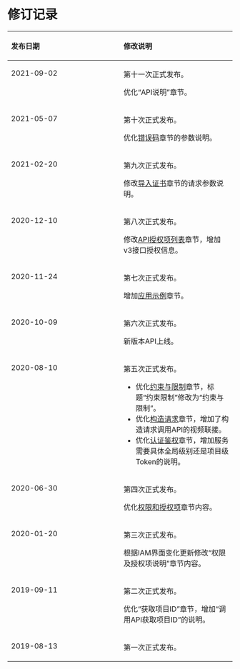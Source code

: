 # 修订记录<a name="scm_02_0038"></a>

<a name="table133727364144"></a>
<table><thead align="left"><tr id="row113721936111412"><th class="cellrowborder" valign="top" width="50%" id="mcps1.1.3.1.1"><p id="zh-cn_topic_0172241627_p57265680172655"><a name="zh-cn_topic_0172241627_p57265680172655"></a><a name="zh-cn_topic_0172241627_p57265680172655"></a><strong id="zh-cn_topic_0172241627_b4112154311711"><a name="zh-cn_topic_0172241627_b4112154311711"></a><a name="zh-cn_topic_0172241627_b4112154311711"></a>发布日期</strong></p>
</th>
<th class="cellrowborder" valign="top" width="50%" id="mcps1.1.3.1.2"><p id="zh-cn_topic_0172241627_p4967643172655"><a name="zh-cn_topic_0172241627_p4967643172655"></a><a name="zh-cn_topic_0172241627_p4967643172655"></a><strong id="zh-cn_topic_0172241627_b1011215431170"><a name="zh-cn_topic_0172241627_b1011215431170"></a><a name="zh-cn_topic_0172241627_b1011215431170"></a>修改说明</strong></p>
</th>
</tr>
</thead>
<tbody><tr id="row5150111312196"><td class="cellrowborder" valign="top" width="50%" headers="mcps1.1.3.1.1 "><p id="p615111136191"><a name="p615111136191"></a><a name="p615111136191"></a>2021-09-02</p>
</td>
<td class="cellrowborder" valign="top" width="50%" headers="mcps1.1.3.1.2 "><p id="p71511138195"><a name="p71511138195"></a><a name="p71511138195"></a>第十一次正式发布。</p>
<p id="p20395103961918"><a name="p20395103961918"></a><a name="p20395103961918"></a>优化<span class="filepath" id="filepath2019816123204"><a name="filepath2019816123204"></a><a name="filepath2019816123204"></a>“API说明”</span>章节。</p>
</td>
</tr>
<tr id="row1583817341178"><td class="cellrowborder" valign="top" width="50%" headers="mcps1.1.3.1.1 "><p id="p6350114161917"><a name="p6350114161917"></a><a name="p6350114161917"></a>2021-05-07</p>
</td>
<td class="cellrowborder" valign="top" width="50%" headers="mcps1.1.3.1.2 "><p id="p635018146196"><a name="p635018146196"></a><a name="p635018146196"></a>第十次正式发布。</p>
<p id="p3350171401918"><a name="p3350171401918"></a><a name="p3350171401918"></a>优化<a href="错误码.md">错误码</a>章节的参数说明。</p>
</td>
</tr>
<tr id="row6113163445716"><td class="cellrowborder" valign="top" width="50%" headers="mcps1.1.3.1.1 "><p id="p1640713404578"><a name="p1640713404578"></a><a name="p1640713404578"></a>2021-02-20</p>
</td>
<td class="cellrowborder" valign="top" width="50%" headers="mcps1.1.3.1.2 "><p id="p84081540135717"><a name="p84081540135717"></a><a name="p84081540135717"></a>第九次正式发布。</p>
<p id="p184081740115712"><a name="p184081740115712"></a><a name="p184081740115712"></a>修改<a href="zh-cn_topic_0281788075.md">导入证书</a>章节的请求参数说明。</p>
</td>
</tr>
<tr id="row13154171183310"><td class="cellrowborder" valign="top" width="50%" headers="mcps1.1.3.1.1 "><p id="p16155171111337"><a name="p16155171111337"></a><a name="p16155171111337"></a>2020-12-10</p>
</td>
<td class="cellrowborder" valign="top" width="50%" headers="mcps1.1.3.1.2 "><p id="p6155161183316"><a name="p6155161183316"></a><a name="p6155161183316"></a>第八次正式发布。</p>
<p id="p1015033543312"><a name="p1015033543312"></a><a name="p1015033543312"></a>修改<a href="API授权项列表.md">API授权项列表</a>章节，增加v3接口授权信息。</p>
</td>
</tr>
<tr id="row123071411546"><td class="cellrowborder" valign="top" width="50%" headers="mcps1.1.3.1.1 "><p id="p113151416542"><a name="p113151416542"></a><a name="p113151416542"></a>2020-11-24</p>
</td>
<td class="cellrowborder" valign="top" width="50%" headers="mcps1.1.3.1.2 "><p id="p133120149544"><a name="p133120149544"></a><a name="p133120149544"></a>第七次正式发布。</p>
<p id="p8885184385414"><a name="p8885184385414"></a><a name="p8885184385414"></a>增加<a href="应用示例.md">应用示例</a>章节。</p>
</td>
</tr>
<tr id="row9372133075016"><td class="cellrowborder" valign="top" width="50%" headers="mcps1.1.3.1.1 "><p id="p1937312301507"><a name="p1937312301507"></a><a name="p1937312301507"></a>2020-10-09</p>
</td>
<td class="cellrowborder" valign="top" width="50%" headers="mcps1.1.3.1.2 "><p id="p19373030135015"><a name="p19373030135015"></a><a name="p19373030135015"></a>第六次正式发布。</p>
<p id="p9805144955019"><a name="p9805144955019"></a><a name="p9805144955019"></a>新版本API上线。</p>
</td>
</tr>
<tr id="row12424153916402"><td class="cellrowborder" valign="top" width="50%" headers="mcps1.1.3.1.1 "><p id="p642453913405"><a name="p642453913405"></a><a name="p642453913405"></a>2020-08-10</p>
</td>
<td class="cellrowborder" valign="top" width="50%" headers="mcps1.1.3.1.2 "><p id="p124243392409"><a name="p124243392409"></a><a name="p124243392409"></a>第五次正式发布。</p>
<a name="ul14520151064712"></a><a name="ul14520151064712"></a><ul id="ul14520151064712"><li>优化<a href="约束与限制.md">约束与限制</a>章节，标题“约束限制”修改为“约束与限制”。</li><li>优化<a href="构造请求.md">构造请求</a>章节，增加了构造请求调用API的视频联接。</li><li>优化<a href="认证鉴权.md">认证鉴权</a>章节，增加服务需要具体全局级别还是项目级Token的说明。</li></ul>
</td>
</tr>
<tr id="row7817141404"><td class="cellrowborder" valign="top" width="50%" headers="mcps1.1.3.1.1 "><p id="p17818144111012"><a name="p17818144111012"></a><a name="p17818144111012"></a>2020-06-30</p>
</td>
<td class="cellrowborder" valign="top" width="50%" headers="mcps1.1.3.1.2 "><p id="p1676405618019"><a name="p1676405618019"></a><a name="p1676405618019"></a>第四次正式发布。</p>
<p id="p15228248193810"><a name="p15228248193810"></a><a name="p15228248193810"></a>优化<a href="权限和授权项.md">权限和授权项</a>章节内容。</p>
</td>
</tr>
<tr id="row1256162372919"><td class="cellrowborder" valign="top" width="50%" headers="mcps1.1.3.1.1 "><p id="p1194510269294"><a name="p1194510269294"></a><a name="p1194510269294"></a>2020-01-20</p>
</td>
<td class="cellrowborder" valign="top" width="50%" headers="mcps1.1.3.1.2 "><p id="p5945142602918"><a name="p5945142602918"></a><a name="p5945142602918"></a>第三次正式发布。</p>
<p id="p294513263296"><a name="p294513263296"></a><a name="p294513263296"></a>根据IAM界面变化更新修改<span class="parmvalue" id="parmvalue17945132618295"><a name="parmvalue17945132618295"></a><a name="parmvalue17945132618295"></a>“权限及授权项说明”</span>章节内容。</p>
</td>
</tr>
<tr id="row15956578403"><td class="cellrowborder" valign="top" width="50%" headers="mcps1.1.3.1.1 "><p id="p7600201284011"><a name="p7600201284011"></a><a name="p7600201284011"></a>2019-09-11</p>
</td>
<td class="cellrowborder" valign="top" width="50%" headers="mcps1.1.3.1.2 "><p id="p3600181244010"><a name="p3600181244010"></a><a name="p3600181244010"></a>第二次正式发布。</p>
<p id="p112168268404"><a name="p112168268404"></a><a name="p112168268404"></a>优化<span class="parmvalue" id="parmvalue121594112567"><a name="parmvalue121594112567"></a><a name="parmvalue121594112567"></a>“获取项目ID”</span>章节，增加<span class="parmvalue" id="parmvalue20987454155610"><a name="parmvalue20987454155610"></a><a name="parmvalue20987454155610"></a>“调用API获取项目ID”</span>的说明。</p>
</td>
</tr>
<tr id="row1372123631413"><td class="cellrowborder" valign="top" width="50%" headers="mcps1.1.3.1.1 "><p id="p1937233621416"><a name="p1937233621416"></a><a name="p1937233621416"></a>2019-08-13</p>
</td>
<td class="cellrowborder" valign="top" width="50%" headers="mcps1.1.3.1.2 "><p id="p19372163611416"><a name="p19372163611416"></a><a name="p19372163611416"></a>第一次正式发布。</p>
</td>
</tr>
</tbody>
</table>

